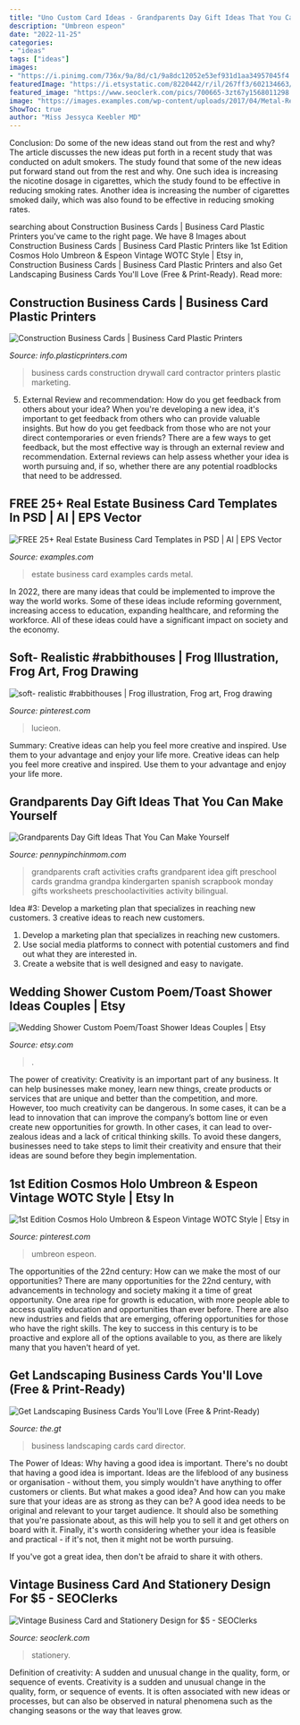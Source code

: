 ```yaml
---
title: "Uno Custom Card Ideas - Grandparents Day Gift Ideas That You Can Make Yourself"
description: "Umbreon espeon"
date: "2022-11-25"
categories:
- "ideas"
tags: ["ideas"]
images:
- "https://i.pinimg.com/736x/9a/8d/c1/9a8dc12052e53ef931d1aa34957045f4.jpg"
featuredImage: "https://i.etsystatic.com/8220442/r/il/267ff3/602134663/il_794xN.602134663_ebba.jpg"
featured_image: "https://www.seoclerk.com/pics/700665-3zt67y1568011298.jpg"
image: "https://images.examples.com/wp-content/uploads/2017/04/Metal-Real-Estate-Business-Card.jpg"
ShowToc: true
author: "Miss Jessyca Keebler MD"
---
```



Conclusion: Do some of the new ideas stand out from the rest and why?
The article discusses the new ideas put forth in a recent study that was conducted on adult smokers. The study found that some of the new ideas put forward stand out from the rest and why. One such idea is increasing the nicotine dosage in cigarettes, which the study found to be effective in reducing smoking rates. Another idea is increasing the number of cigarettes smoked daily, which was also found to be effective in reducing smoking rates.

	

		
searching about Construction Business Cards | Business Card Plastic Printers you've came to the right page. We have 8 Images about Construction Business Cards | Business Card Plastic Printers like 1st Edition Cosmos Holo Umbreon &amp; Espeon Vintage WOTC Style | Etsy in, Construction Business Cards | Business Card Plastic Printers and also Get Landscaping Business Cards You&#039;ll Love (Free &amp; Print-Ready). Read more:
		
    
## Construction Business Cards | Business Card Plastic Printers

<img loading=lazy src="https://www.plasticprinters.com/hubfs/assets/images/construction-marketing/metallic-bronze-drywall-business-cards-reuter.jpg" onerror="this.onerror=null;this.src='https://tse4.mm.bing.net/th?id=OIP.esljvcN6pxnXNZE0nXmVHwHaE1&amp;pid=15.1';" alt="Construction Business Cards | Business Card Plastic Printers">

_Source: info.plasticprinters.com_

>business cards construction drywall card contractor printers plastic marketing. 

	

5. External Review and recommendation: How do you get feedback from others about your idea?
When you're developing a new idea, it's important to get feedback from others who can provide valuable insights. But how do you get feedback from those who are not your direct contemporaries or even friends? There are a few ways to get feedback, but the most effective way is through an external review and recommendation. External reviews can help assess whether your idea is worth pursuing and, if so, whether there are any potential roadblocks that need to be addressed.

    
## FREE 25+ Real Estate Business Card Templates In PSD | AI | EPS Vector

<img loading=lazy src="https://images.examples.com/wp-content/uploads/2017/04/Metal-Real-Estate-Business-Card.jpg" onerror="this.onerror=null;this.src='https://tse3.mm.bing.net/th?id=OIP.hEfTfE40fRK8q0P-MXvvwQHaE8&amp;pid=15.1';" alt="FREE 25+ Real Estate Business Card Templates in PSD | AI | EPS Vector">

_Source: examples.com_

>estate business card examples cards metal. 

	

In 2022, there are many ideas that could be implemented to improve the way the world works. Some of these ideas include reforming government, increasing access to education, expanding healthcare, and reforming the workforce. All of these ideas could have a significant impact on society and the economy.

    
## Soft- Realistic #rabbithouses | Frog Illustration, Frog Art, Frog Drawing

<img loading=lazy src="https://i.pinimg.com/736x/9a/8d/c1/9a8dc12052e53ef931d1aa34957045f4.jpg" onerror="this.onerror=null;this.src='https://tse4.mm.bing.net/th?id=OIP.uZh8sAoPMYRa6hwK6L80MQHaKj&amp;pid=15.1';" alt="soft- realistic #rabbithouses | Frog illustration, Frog art, Frog drawing">

_Source: pinterest.com_

>lucieon. 

	

Summary: Creative ideas can help you feel more creative and inspired. Use them to your advantage and enjoy your life more.
Creative ideas can help you feel more creative and inspired. Use them to your advantage and enjoy your life more.

    
## Grandparents Day Gift Ideas That You Can Make Yourself

<img loading=lazy src="http://www.pennypinchinmom.com/wp-content/uploads/2012/08/grandparents-day-craft-idea-for-kids-2.jpg" onerror="this.onerror=null;this.src='https://tse1.mm.bing.net/th?id=OIP.Mt6NFi_anhDmtYVpB79vawHaGb&amp;pid=15.1';" alt="Grandparents Day Gift Ideas That You Can Make Yourself">

_Source: pennypinchinmom.com_

>grandparents craft activities crafts grandparent idea gift preschool cards grandma grandpa kindergarten spanish scrapbook monday gifts worksheets preschoolactivities activity bilingual. 

	

Idea #3: Develop a marketing plan that specializes in reaching new customers.
3 creative ideas to reach new customers.
1. Develop a marketing plan that specializes in reaching new customers. 
2. Use social media platforms to connect with potential customers and find out what they are interested in. 
3. Create a website that is well designed and easy to navigate.

    
## Wedding Shower Custom Poem/Toast Shower Ideas Couples | Etsy

<img loading=lazy src="https://i.etsystatic.com/8220442/r/il/267ff3/602134663/il_794xN.602134663_ebba.jpg" onerror="this.onerror=null;this.src='https://tse4.mm.bing.net/th?id=OIP.UIn_ETYWiVW6r2OnZq8JTAHaJ5&amp;pid=15.1';" alt="Wedding Shower Custom Poem/Toast Shower Ideas Couples | Etsy">

_Source: etsy.com_

>. 

	

The power of creativity:
Creativity is an important part of any business. It can help businesses make money, learn new things, create products or services that are unique and better than the competition, and more. However, too much creativity can be dangerous. In some cases, it can be a lead to innovation that can improve the company’s bottom line or even create new opportunities for growth. In other cases, it can lead to over-zealous ideas and a lack of critical thinking skills. To avoid these dangers, businesses need to take steps to limit their creativity and ensure that their ideas are sound before they begin implementation.

    
## 1st Edition Cosmos Holo Umbreon &amp; Espeon Vintage WOTC Style | Etsy In

<img loading=lazy src="https://i.pinimg.com/736x/29/a2/67/29a26747056658c10fd68239313fcf84.jpg" onerror="this.onerror=null;this.src='https://tse3.mm.bing.net/th?id=OIP.kkhpsV1bGHEAWwaZEmguXAHaJ4&amp;pid=15.1';" alt="1st Edition Cosmos Holo Umbreon &amp; Espeon Vintage WOTC Style | Etsy in">

_Source: pinterest.com_

>umbreon espeon. 

	

The opportunities of the 22nd century: How can we make the most of our opportunities?
There are many opportunities for the 22nd century, with advancements in technology and society making it a time of great opportunity. One area ripe for growth is education, with more people able to access quality education and opportunities than ever before. There are also new industries and fields that are emerging, offering opportunities for those who have the right skills. The key to success in this century is to be proactive and explore all of the options available to you, as there are likely many that you haven't heard of yet.

    
## Get Landscaping Business Cards You&#039;ll Love (Free &amp; Print-Ready)

<img loading=lazy src="https://the.gt/wp-content/uploads/2019/06/landscaping-business-cards-11.jpg" onerror="this.onerror=null;this.src='https://tse1.mm.bing.net/th?id=OIP.EZ4z6uifB2aefNy7HBSa2AHaE7&amp;pid=15.1';" alt="Get Landscaping Business Cards You&#039;ll Love (Free &amp; Print-Ready)">

_Source: the.gt_

>business landscaping cards card director. 

	

The Power of Ideas: Why having a good idea is important.
There's no doubt that having a good idea is important. Ideas are the lifeblood of any business or organisation - without them, you simply wouldn't have anything to offer customers or clients. But what makes a good idea? And how can you make sure that your ideas are as strong as they can be?
A good idea needs to be original and relevant to your target audience. It should also be something that you're passionate about, as this will help you to sell it and get others on board with it. Finally, it's worth considering whether your idea is feasible and practical - if it's not, then it might not be worth pursuing.

If you've got a great idea, then don't be afraid to share it with others.

    
## Vintage Business Card And Stationery Design For $5 - SEOClerks

<img loading=lazy src="https://www.seoclerk.com/pics/700665-3zt67y1568011298.jpg" onerror="this.onerror=null;this.src='https://tse3.mm.bing.net/th?id=OIP.rH1Ebs2pySCk63dYsdYTnwHaFj&amp;pid=15.1';" alt="Vintage Business Card and Stationery Design for $5 - SEOClerks">

_Source: seoclerk.com_

>stationery. 

	

Definition of creativity: A sudden and unusual change in the quality, form, or sequence of events.
Creativity is a sudden and unusual change in the quality, form, or sequence of events. It is often associated with new ideas or processes, but can also be observed in natural phenomena such as the changing seasons or the way that leaves grow.

